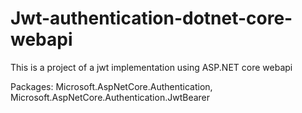 # Jwt-authentication-dotnet-core-webapi
This is a project of a jwt implementation using ASP.NET core webapi


Packages: Microsoft.AspNetCore.Authentication,
          Microsoft.AspNetCore.Authentication.JwtBearer
